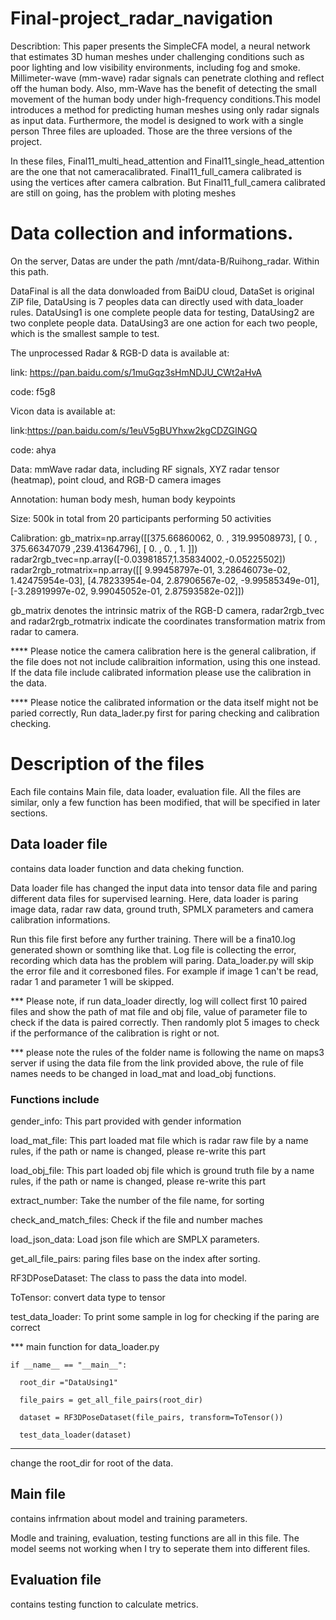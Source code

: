 # Final-project_radar_navigation
Describtion: This paper presents the SimpleCFA model, a neural network that estimates 3D human meshes under challenging conditions such as poor lighting and low visibility environments, including fog and smoke. Millimeter-wave (mm-wave) radar signals can penetrate clothing and reflect off the human body. Also, mm-Wave has the benefit of detecting the small movement of the human body under high-frequency conditions.This model introduces a method for predicting human meshes using only radar signals as input data. Furthermore, the model is designed to work with a single person Three files are uploaded. Those are the three versions of the project. 

In these files, Final11_multi_head_attention and Final11_single_head_attention are the one that not cameracalibrated. Final11_full_camera calibrated is using the vertices after camera calbration. But Final11_full_camera calibrated are still on going, has the problem with ploting meshes

# Data collection and informations.
On the server, Datas are under the path /mnt/data-B/Ruihong_radar. Within this path. 

DataFinal is all the data donwloaded from BaiDU cloud, DataSet is original ZiP file, DataUsing is 7 peoples data can directly used with data_loader rules. DataUsing1 is one complete people data for testing, DataUsing2 are two conplete people data. DataUsing3 are one action for each two people, which is the smallest sample to test.

The unprocessed Radar & RGB-D data is available at: 

link: https://pan.baidu.com/s/1muGqz3sHmNDJU_CWt2aHvA 

code: f5g8

Vicon data is available at: 

link:https://pan.baidu.com/s/1euV5gBUYhxw2kgCDZGINGQ 

code: ahya

Data: mmWave radar data, including RF signals, XYZ radar tensor (heatmap), point cloud, and RGB-D camera images

Annotation: human body mesh, human body keypoints

Size: 500k in total from 20 participants performing 50 activities

Calibration:
gb_matrix=np.array([[375.66860062,   0.      ,   319.99508973], [  0.    ,     375.66347079 ,239.41364796], [  0.     ,      0.      ,     1.        ]])
radar2rgb_tvec=np.array([-0.03981857,1.35834002,-0.05225502])
radar2rgb_rotmatrix=np.array([[ 9.99458797e-01,  3.28646073e-02,  1.42475954e-03], [4.78233954e-04,  2.87906567e-02, -9.99585349e-01], [-3.28919997e-02,  9.99045052e-01,  2.87593582e-02]])

gb_matrix denotes the intrinsic matrix of the RGB-D camera, radar2rgb_tvec and radar2rgb_rotmatrix indicate the coordinates transformation matrix from radar to camera.

**** Please notice the camera calibration here is the general calibration, if the file does not not include calibraition information, using this one instead. If the data file include calibrated information please use the calibration in the data.

**** Please notice the calibrated information or the data itself might not be paried correctly, Run data_lader.py first for paring checking and calibration checking. 

# Description of the files
  Each file contains Main file, data loader, evaluation file. All the files are similar, only a few function has been modified, that will be specified in later sections.
  
## Data loader file 
contains data loader function and data cheking function.   

Data loader file has changed the input data into tensor data file and paring different data files for supervised learning. Here, data loader is paring image data, radar raw data, ground truth, SPMLX parameters and camera calibration informations. 

Run this file first before any further training. There will be a fina10.log generated shown or somthing like that. Log file is collecting the error, recording which data has the problem will paring. Data_loader.py will skip the error file and it corresboned files. For example if image 1 can't be read, radar 1 and parameter 1 will be skipped. 

*** Please note, if run data_loader directly, log will collect first 10 paired files and show the path of mat file and obj file, value of parameter file to check if the data is paired correctly. Then randomly plot 5 images to check if the performance of the calibration is right or not. 

*** please note the rules of the folder name is following the name on maps3 server if using the data file from the link provided above, the rule of file names needs to be changed in load_mat and load_obj functions.
### Functions include
  gender_info: This part provided with gender information

  load_mat_file: This part loaded mat file which is radar raw file by a name rules, if the path or name is changed, please re-write this part

  load_obj_file: This part loaded obj file which is ground truth file by a name rules, if the path or name is changed, please re-write this part

  extract_number: Take the number of the file name, for sorting

  check_and_match_files: Check if the file and number maches

  load_json_data: Load json file which are SMPLX parameters.

  get_all_file_pairs: paring files base on the index after sorting.

  RF3DPoseDataset: The class to pass the data into model.

  ToTensor: convert data type to tensor

  test_data_loader: To print some sample in log for checking if the paring are correct

  *** main function for data_loader.py
  
    if __name__ == "__main__":
    
      root_dir ="DataUsing1"
      
      file_pairs = get_all_file_pairs(root_dir)
      
      dataset = RF3DPoseDataset(file_pairs, transform=ToTensor())
      
      test_data_loader(dataset)
    
  ***
  change the root_dir for root of the data.
## Main file 
  contains infrmation about model and training parameters.  

  Modle and training, evaluation, testing functions are all in this file. The model seems not working when I try to seperate them into different files.

  
## Evaluation file 
  contains testing function to calculate metrics. 


